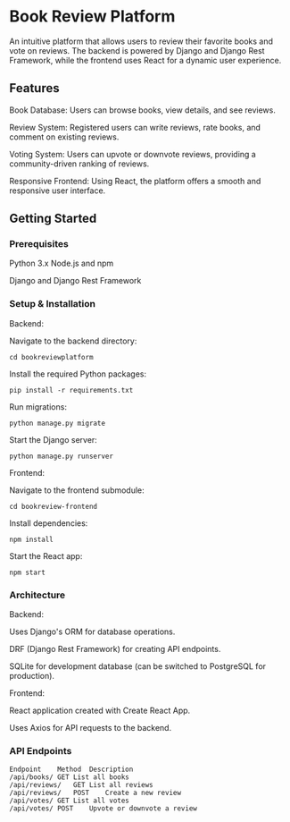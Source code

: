 # Book Review Platform

An intuitive platform that allows users to review their favorite books and vote on reviews. The backend is powered by Django and Django Rest Framework, while the frontend uses React for a dynamic user experience.

## Features

Book Database: Users can browse books, view details, and see reviews.

Review System: Registered users can write reviews, rate books, and comment on existing reviews.

Voting System: Users can upvote or downvote reviews, providing a community-driven ranking of reviews.

Responsive Frontend: Using React, the platform offers a smooth and responsive user interface.

## Getting Started

### Prerequisites

Python 3.x
Node.js and npm

Django and Django Rest Framework

### Setup & Installation

Backend:

Navigate to the backend directory:

`cd bookreviewplatform`

Install the required Python packages:

`pip install -r requirements.txt`

Run migrations:

`python manage.py migrate`

Start the Django server:

`python manage.py runserver`

Frontend:

Navigate to the frontend submodule:

`cd bookreview-frontend`

Install dependencies:

`npm install`

Start the React app:

`npm start`

### Architecture

Backend:

Uses Django's ORM for database operations.

DRF (Django Rest Framework) for creating API endpoints.

SQLite for development database (can be switched to PostgreSQL for production).

Frontend:

React application created with Create React App.

Uses Axios for API requests to the backend.

### API Endpoints
```
Endpoint	Method	Description
/api/books/	GET	List all books
/api/reviews/	GET	List all reviews
/api/reviews/	POST	Create a new review
/api/votes/	GET	List all votes
/api/votes/	POST	Upvote or downvote a review

```
